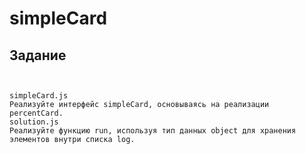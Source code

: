# simpleCard

 ## Задание
```


simpleCard.js
Реализуйте интерфейс simpleCard, основываясь на реализации percentCard.
solution.js
Реализуйте функцию run, используя тип данных object для хранения элементов внутри списка log.




```

